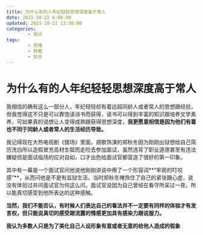```yaml
---
title: 为什么有的人年纪轻轻思想深度高于常人
date: 2021-10-22 6:00:00
updated: 2021-10-22 13:50:00
categories:
        - 观点
tags:
        - 思维
        - 转载
        - 知乎
---
```


# 为什么有的人年纪轻轻思想深度高于常人

我相信的确有这么一部分人，年纪轻轻却有着远超同龄人或者常人的思想跟经验，但我觉得这不只是可以靠饱读诗书而获得，读书可以得到丰富的知识跟培养文学素养，可如果真的说想让人变得成熟跟获得思想深度，**我更愿意相信是因为他们有着也不同于同龄人或者常人的生活经历导致。**

我记得现在大热电视剧《猎场》里面，胡歌饰演的郑秋冬因为刚刚出狱想给自己简历洗白所以造假冒充高材生铤而走险去参加面试，虽然违背了职业道德甚至有违法嫌疑但是面试临场的应对自如，口才出色给面试官都营造了很好的第一印象。

其中有一幕是一个面试官问他说他刚刚讲说中用了一个形容词**“牢房的叮咬感”**，从而问他是不是有监狱生活，当时郑秋冬掩饰住了自己的紧张跟心虚，说没有体验过并问面试官为何这么问，面试官说因为自己曾经在看守所呆过一夜，所以能真切感受到他所表达的这种感触。

**当然，我们不能否认，有时候人们表达自己的看法并不一定要有同样的体验才有发言权，但只能说真切的感受跟流露的情感更加具有感染力跟说服力。**

**我认为多数人只是为了美化自己人设形象有意或者无意的给他人造成的假象**
